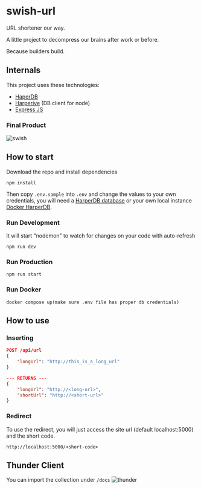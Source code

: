 # swish-url
URL shortener our way.

A little project to decompress our brains after work or before. 

Because builders build. 

## Internals
This project uses these technologies:
* [HaperDB](https://harperdb.io/)
* [Harperive](https://chandan-24.github.io/Harperive/) (DB client for node)
* [Express JS](https://expressjs.com/)


### Final Product

![swish](https://user-images.githubusercontent.com/3372909/124412853-6dbfab80-dd1d-11eb-9ab8-b2586d8dd321.png)

## How to start
Download the repo and install dependencies
```shell
npm install
```
Then copy `.env.sample` into `.env` and change the values to your own credentials, you will need a [HarperDB database](https://harperdb.io/product/harperdb-cloud/) or your own local instance [Docker HarperDB](https://hub.docker.com/r/harperdb/hdb).

### Run Development
It will start "nodemon" to watch for changes on your code with auto-refresh
```shell
npm run dev
```

### Run Production
```shell
npm run start
```
### Run Docker
```shell
docker compose up(make sure .env file has proper db credentials)
```

## How to use
### Inserting

```json
POST /api/url
{
    "longUrl": "http://this_is_a_long_url"
}

--- RETURNS ---
{
    "longUrl": "http://<long-url>",
    "shortUrl": "http://<short-url>"
}
```

### Redirect
To use the redirect, you will just access the site url (default localhost:5000) and the short code.
```
http://localhost:5000/<short-code>
```

## Thunder Client
You can import the collection under `/docs`
![thunder](https://user-images.githubusercontent.com/3884823/124386367-0a476680-dca8-11eb-8fae-76d22bdda0e4.png)
